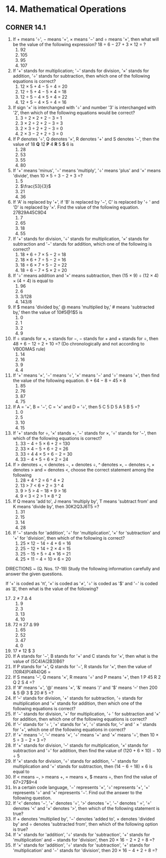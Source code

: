# 14. Mathematical Operations

## CORNER 14.1

1. If + means '÷', − means '+', × means '−' and ÷ means '×', then what will be the value of the following expression?
   18 ÷ 6 − 27 + 3 × 12 = ?
   1. 92
   2. 105
   3. 95
   4. 107
2. If '+' stands for multiplication; '−' stands for division, '×' stands for addition, '÷' stands for subtraction, then which one of the following equations is correct?
   1. 12 × 5 + 4 − 5 ÷ 4 = 20
   2. 12 ÷ 5 + 4 − 5 × 4 = 18
   3. 12 ÷ 5 − 4 × 5 + 4 = 22
   4. 12 + 5 − 4 × 5 ÷ 4 = 16
3. If sign '×' is interchanged with '÷' and number '3' is interchanged with '2', then which of the following equations would be correct?
   1. 3 ÷ 2 × 2 + 2 − 3 = 1
   2. 3 × 2 ÷ 2 + 2 − 3 = 3
   3. 2 × 3 ÷ 2 + 2 − 3 = 0
   4. 2 × 3 − 2 + 2 ÷ 3 = 0
4. If P denotes '÷', Q denotes '×', R denotes '+' and S denotes '−', then the value of 18 <strong>Q</strong> 12 <strong>P</strong> 4 <strong>R</strong> 5 <strong>S</strong> 6 is
   1. 28
   2. 53
   3. 55
   4. 80
5. If '+' means 'minus', '−' means 'multiply', '÷' means 'plus' and '×' means 'divide', then
   10 × 5 ÷ 3 − 2 + 3 =?
   1. 5
   2. $\frac{53}{3}$
   3. 21
   4. 36
6. If 'A' is replaced by '+', if 'B' is replaced by '−', C' is replaced by '÷ ' and 'D' is replaced by '×'. Find the value of the following equation. 27B29A45C9D4
   1. 7
   2. 65
   3. 18
   4. 55
7. If '+' stands for division, '÷' stands for multiplication, '×' stands for subtraction and '−' stands for addition, which one of the following is correct?
   1. 18 + 6 ÷ 7 × 5 − 2 = 18
   2. 18 × 6 + 7 ÷ 5 − 2 = 16
   3. 18 ÷ 6 × 7 + 5 − 2 = 22
   4. 18 ÷ 6 − 7 + 5 × 2 = 20
8. If '÷' means addition and '×' means subtraction, then (15 × 9) ÷ (12 × 4) × (4 ÷ 4) is equal to
   1. 96
   2. 6
   3. 3/128
   4. 143/8
9. If $ means 'divided by,' @ means 'multiplied by,' # means 'subtracted by,' then the value of 10#5@1$5 is
   1. 0
   2. 1
   3. 2
   4. 9
10. If ÷ stands for ×, × stands for −, − stands for + and + stands for ÷, then 48 + 6 − 12 ÷ 2 + 10 =? (Do chronologically and not according to VBODMAS rule)
    1. 14
    2. 16
    3. 9
    4. 4
11. If '+' means '×', '−' means '÷', '×' means '−' and '÷' means '+', then find the value of the following equation. 6 + 64 − 8 ÷ 45 × 8
    1. 85
    2. 76
    3. 87
    4. 75
12. If A = '+', B = '−', C = '×' and D = '÷', then 5 C 5 D 5 A 5 B 5 =?
    1. 0
    2. 5
    3. 10
    4. 15
13. If '+' stands for ÷, '×' stands +, '−' stands for ×, '÷' stands for '−', then which of the following equations is correct?
    1. 33 − 4 ÷ 5 × 6 + 2 = 130
    2. 33 × 4 − 5 + 6 ÷ 2 = 26
    3. 33 ÷ 4 4 × 5 + 6 − 2 = 30
    4. 33 − 4 + 5 ÷ 6 × 2 = 24
14. If > denotes +, < denotes −, + denotes ÷, ^ denotes ×, − denotes =, × denotes > and = denotes <, choose the correct statement among the following
    1. 28 + 4 ^ 2 = 6 ^ 4 + 2
    2. 13 > 7 < 6 + 2 = 3 ^ 4
    3. 9 > 5 > 4 − 18 + 9 > 16
    4. 9 < 3 < 2 > 1 × 8 ^ 2
15. If Q means 'add to', J means 'multiply by', T means 'subtract from' and K means 'divide by', then 30K2Q3J6T5 =?
    1. 31
    2. 15
    3. 14
    4. 28
16. If '−' stands for 'addition', '÷' for 'multiplication', '×' for 'subtraction' and '+' for 'division', then which of the following is correct?
    1. 25 × 12 − 14 ÷ 4 + 6 = 16
    2. 25 − 12 + 14 ÷ 2 × 4 = 15
    3. 25 − 15 + 5 ÷ 4 × 16 = 21
    4. 25 + 11 − 4 ÷ 10 × 6 = 20

DIRECTIONS ~ (Q. Nos. 17-19) Study the following information carefully and answer the given questions.

If '+' is coded as 'π', '×' is coded as '≠', '÷' is coded as '$' and '−' is coded as '∆', then what is the value of the following?

17. 2 ≠ 7 ∆ 4
    1.  9
    2.  3
    3.  13
    4.  10
18. 72 π 27 ∆ 99
    1.  65
    2.  52
    3.  47
    4.  0
19. 17 ≠ 12 $ 3
20. If A stands for '−', B stands for '+' and C stands for '×', then what is the value of (5C4)A(2B3)B6?
21. If P stands for '+', Q stands for '−', R stands for '×', then the value of (10R4)P(4R4)Q6 =
22. If S means '–', Q means '×', R means '÷' and P means '+', then 1 P 45 R 2 Q 2 S 4 =?
23. If '#' means '+', '@' means '×', '&' means '/' and '$' means '–' then 200 & 5 @ 3 $ 20 # 5 =?
24. If '–' stands for division, '+' stands for subtraction, '÷ stands for multiplication and '×' stands for addition, then which one of the following equations is correct?
25. If '−' stands for division, '+' for multiplication, '÷ ' for subtraction and '×' for addition, then which one of the following equations is correct?
26. If '–' stands for '÷ ', '+' stands for '×', '÷' stands for, '–' and ' × ' stands for '+', which one of the following equations in correct?
27. If '+' means '–', '–' means '×', '÷' means '+' and '×' means '÷', then 10 × 5 ÷ 3 − 2 + 3 =?
28. If '+' stands for division, '–' stands for multiplication, '×' stands for subtraction and '÷' for addition, then find the value of (120 + 6 × 10) − 10 ÷ 5
29. If '×' stands for division, '÷' stands for addition, '−' stands for multiplication and '+' stands for subtraction, then (14 − 6 ÷ 18) × 6 is equal to
30. If < means −, > means +, = means ×, $ means ÷, then find the value of 67>27$9<4
31. In a certain code language, '−' represents '×', '÷' represents '+', '+' represents '÷' and '×' represents '−'. Find out the answer to the following question.
32. If '<' denotes '−', '+' denotes '÷', '>' denotes '+', '−' denotes ' =', '=' denotes '<' and '×' denotes '>', then which of the following statement is true?
33. If + denotes 'multiplied by', '−' denotes 'added to', × denotes 'divided by' and ÷ denotes 'subtracted from', then which of the following option is true?
34. If '×' stands for 'addition', '÷' stands for 'subtraction', '+' stands for 'multiplication' and − stands for 'division', then 20 × 16 − 2 + 2 ÷ 8 =?
35. If '×' stands for 'addition', '÷' stands for 'subtraction', '+' stands for 'multiplication' and '−' stands for 'division', then 20 × 16 − 4 + 2 ÷ 8 =?
